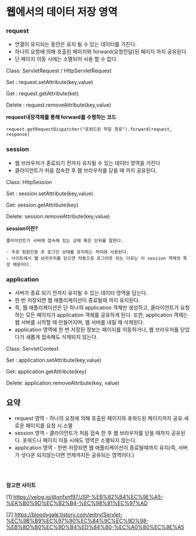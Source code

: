 # 웹에서의 데이터 저장 영역
### request

- 연결이 유지되는 동안은 유지 될 수 있는 데이터를 가진다.
- 하나의 요청에 의해 호출된 페이지와 forward(요청전달)된 페이지 까지 공유된다.
- 단 페이지 이동 시에는 소멸되어 사용 할 수 없다.
  
Class: ServletRequest / HttpServletRequest

Set : request.setAttribute(key,value)

Get : request.getAttribute(ket)

Delete : request.removeAttribute(key,value)

**request내장객체를 통해 forward를 수행하는 코드**
```
request.getRequestDispatcher("포워드된 파일 경로").forward(request, response)
```
### session

- 웹 브라우저가 종료되기 전까지 유지될 수 있는 데이터 영역을 가진다 
- 클라이언트가 처음 접속한 후 웹 브라우저를 닫을 때 까지 공유된다.
  

Class: HttpSession

Set : session.setAttribute(key,value)

Get: session.getAttribute(key)

Delete: session.removeAttribute(key,value)

**session이란?**
```
클라이언트가 서버에 접속해 있는 상태 혹은 단위를 말한다.

- 주로 회원인증 후 로그인 상태를 유지하는 처리에 사용된다.
- 사이트에서 웹 브라우저를 닫으면 자동으로 로그아웃 되는 이유는 이 session 객체의 특성 때문이다. 

```


### application

- 서버가 종료 되기 전까지 유지될 수 있는 데이터 영역을 담는다.
- 한 번 저장되면 웹 애플리케이션이 종료될때 까지 유지된다.
- 즉, 웹 애플리케이션은 단 하나의 application 객체만 생성하고, 클라이언트가 요청하는 모든 페이지가 application 객체를 공유하게 된다.
또한, application 객체는 웹 서버를 시작할 때 만들어지며, 웹 서버를 내릴 때 삭제된다.
- application 영역에 한 번 저장된 정보는 페이지를 이동하거나, 웹 브라우저를 닫았다가 새롭게 접속해도 삭제되지 않는다.

Class: ServletContext

Set : application.setAttribute(key,value)

Get: application.getAttribute(key)

Delete: application.removeAttribute(key, value)

## 요약

- request 영역 - 하나의 요청에 의해 호출된 페이지와 포워드된 페이지까지 공유.새로운 페이지를 요청 시 소멸
- session 영역 - 클라이언트가 처음 접속 한 후 웹 브라우저를 닫을 때까지 공유된다. 포워드나 페이지 이동 시에도 영역은 소멸되지 않는다.
- application 영역 - 한번 저장되면 웹 애플리케이션이 종료될때까지 유지(즉, 서버가 셧다운 되지않는다면 언제까지든 공유되는 영역이다.)






<br>
<br>

**참고한 사이트**

[1] https://velog.io/@xnfxnf97/JSP-%EB%82%B4%EC%9E%A5-%EA%B0%9D%EC%B2%B4-%EC%98%81%EC%97%AD

[2] https://bloodygale.tistory.com/entry/Servlet-%EC%9B%B9%EC%97%90%EC%84%9C%EC%9D%98-%EB%8D%B0%EC%9D%B4%ED%84%B0-%EC%A0%80%EC%9E%A5